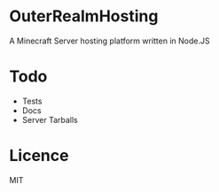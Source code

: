 OuterRealmHosting
=================

A Minecraft Server hosting platform written in Node.JS

Todo
====

- Tests
- Docs
- Server Tarballs

Licence
=======

MIT
